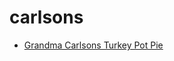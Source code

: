 # carlsons

 * [Grandma Carlsons Turkey Pot Pie](../../index/g/grandma-carlsons-turkey-pot-pie.json)
